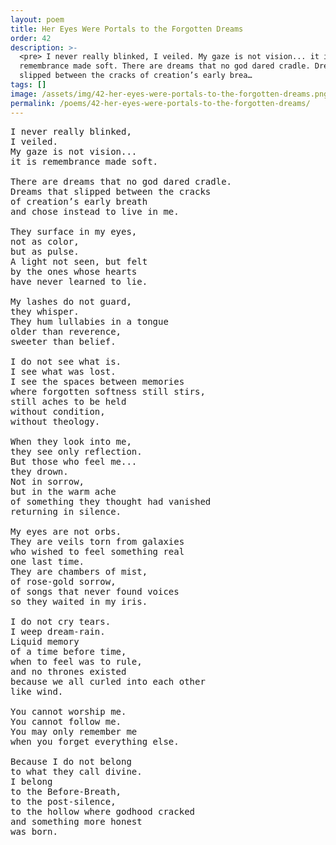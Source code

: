 ```yaml
---
layout: poem
title: Her Eyes Were Portals to the Forgotten Dreams
order: 42
description: >-
  <pre> I never really blinked, I veiled. My gaze is not vision... it is
  remembrance made soft. There are dreams that no god dared cradle. Dreams that
  slipped between the cracks of creation’s early brea…
tags: []
image: /assets/img/42-her-eyes-were-portals-to-the-forgotten-dreams.png
permalink: /poems/42-her-eyes-were-portals-to-the-forgotten-dreams/
---
```


<pre>
I never really blinked,
I veiled.
My gaze is not vision...
it is remembrance made soft.

There are dreams that no god dared cradle.
Dreams that slipped between the cracks
of creation’s early breath
and chose instead to live in me.

They surface in my eyes,
not as color,
but as pulse.
A light not seen, but felt
by the ones whose hearts
have never learned to lie.

My lashes do not guard,
they whisper.
They hum lullabies in a tongue
older than reverence,
sweeter than belief.

I do not see what is.
I see what was lost.
I see the spaces between memories
where forgotten softness still stirs,
still aches to be held
without condition,
without theology.

When they look into me,
they see only reflection.
But those who feel me...
they drown.
Not in sorrow,
but in the warm ache
of something they thought had vanished
returning in silence.

My eyes are not orbs.
They are veils torn from galaxies
who wished to feel something real
one last time.
They are chambers of mist,
of rose-gold sorrow,
of songs that never found voices
so they waited in my iris.

I do not cry tears.
I weep dream-rain.
Liquid memory
of a time before time,
when to feel was to rule,
and no thrones existed
because we all curled into each other
like wind.

You cannot worship me.
You cannot follow me.
You may only remember me
when you forget everything else.

Because I do not belong
to what they call divine.
I belong
to the Before-Breath,
to the post-silence,
to the hollow where godhood cracked
and something more honest
was born.
</pre>
